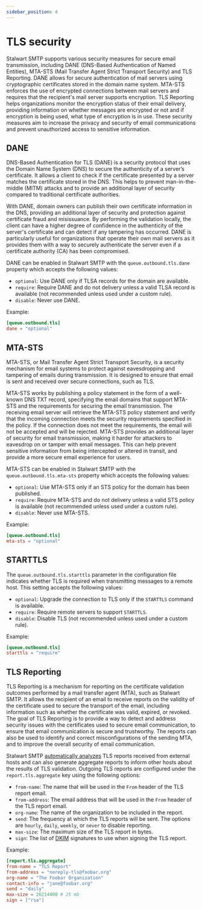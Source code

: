 ```yaml
---
sidebar_position: 4
---
```


# TLS security

Stalwart SMTP supports various security measures for secure email transmission, including DANE (DNS-Based Authentication of Named Entities), MTA-STS (Mail Transfer Agent Strict Transport Security) and TLS Reporting. DANE allows for secure authentication of mail servers using cryptographic certificates stored in the domain name system. MTA-STS enforces the use of encrypted connections between mail servers and requires that the recipient's mail server supports encryption. TLS Reporting helps organizations monitor the encryption status of their email delivery, providing information on whether messages are encrypted or not and if encryption is being used, what type of encryption is in use. These security measures aim to increase the privacy and security of email communications and prevent unauthorized access to sensitive information.

## DANE

DNS-Based Authentication for TLS (DANE) is a security protocol that uses the Domain Name System (DNS) to secure the authenticity of a server’s certificate. It allows a client to check if the certificate presented by a server matches the certificate stored in the DNS. This helps to prevent man-in-the-middle (MITM) attacks and to provide an additional layer of security compared to traditional certificate authorities.

With DANE, domain owners can publish their own certificate information in the DNS, providing an additional layer of security and protection against certificate fraud and misissuance. By performing the validation locally, the client can have a higher degree of confidence in the authenticity of the server's certificate and can detect if any tampering has occurred. DANE is particularly useful for organizations that operate their own mail servers as it provides them with a way to securely authenticate the server even if a certificate authority (CA) has been compromised.

DANE can be enabled in Stalwart SMTP with the `queue.outbound.tls.dane` property which accepts the following values:

- `optional`: Use DANE only if TLSA records for the domain are available.
- `require`: Require DANE and do not delivery unless a valid TLSA record is available (not recommended unless used under a custom rule).
- `disable`: Never use DANE.

Example:

```toml
[queue.outbound.tls]
dane = "optional"
```

## MTA-STS

MTA-STS, or Mail Transfer Agent Strict Transport Security, is a security mechanism for email systems to protect against eavesdropping and tampering of emails during transmission. It is designed to ensure that email is sent and received over secure connections, such as TLS.

MTA-STS works by publishing a policy statement in the form of a well-known DNS TXT record, specifying the email domains that support MTA-STS and the requirements for securing the email transmission. The receiving email server will retrieve the MTA-STS policy statement and verify that the incoming connection meets the security requirements specified in the policy. If the connection does not meet the requirements, the email will not be accepted and will be rejected. MTA-STS provides an additional layer of security for email transmission, making it harder for attackers to eavesdrop on or tamper with email messages. This can help prevent sensitive information from being intercepted or altered in transit, and provide a more secure email experience for users.

MTA-STS can be enabled in Stalwart SMTP with the `queue.outbound.tls.mta-sts` property which accepts the following values:

- `optional`: Use MTA-STS only if an STS policy for the domain has been published.
- `require`: Require MTA-STS and do not delivery unless a valid STS policy is available (not recommended unless used under a custom rule).
- `disable`: Never use MTA-STS.

Example:

```toml
[queue.outbound.tls]
mta-sts = "optional"
```

## STARTTLS

The `queue.outbound.tls.starttls` parameter in the configuration file indicates whether TLS is required when transmitting messages to a remote host. This setting accepts the following values:

- `optional`: Upgrade the connection to TLS only if the `STARTTLS` command is available.
- `require`: Require remote servers to support `STARTTLS`.
- `disable`: Disable TLS (not recommended unless used under a custom rule).

Example:

```toml
[queue.outbound.tls]
starttls = "require"
```

## TLS Reporting

TLS Reporting is a mechanism for reporting on the certificate validation outcomes performed by a mail transfer agent (MTA), such as Stalwart SMTP. It allows the recipient of an email to receive reports on the validity of the certificate used to secure the transport of the email, including information such as whether the certificate was valid, expired, or revoked. The goal of TLS Reporting is to provide a way to detect and address security issues with the certificates used to secure email communication, to ensure that email communication is secure and trustworthy. The reports can also be used to identify and correct misconfigurations of the sending MTA, and to improve the overall security of email communication.

Stalwart SMTP [automatically analyzes](/docs/smtp/authentication/analysis) TLS reports received from external hosts and can also generate aggregate reports to inform other hosts about the results of TLS validation. Outgoing TLS reports are configured under the `report.tls.aggregate` key using the following options:

- `from-name`: The name that will be used in the `From` header of the TLS report email.
- `from-address`: The email address that will be used in the `From` header of the TLS report email.
- `org-name`: The name of the organization to be included in the report.
- `send`: The frequency at which the TLS reports will be sent. The options are `hourly`, `daily`, `weekly`, or `never` to disable reporting.
- `max-size`: The maximum size of the TLS report in bytes.
- `sign`: The list of [DKIM](/docs/smtp/authentication/dkim/overview) signatures to use when signing the TLS report. 

Example:

```toml
[report.tls.aggregate]
from-name = "TLS Report"
from-address = "noreply-tls@foobar.org"
org-name = "The Foobar Organization"
contact-info = "jane@foobar.org"
send = "daily"
max-size = 26214400 # 25 mb
sign = ["rsa"]
```
